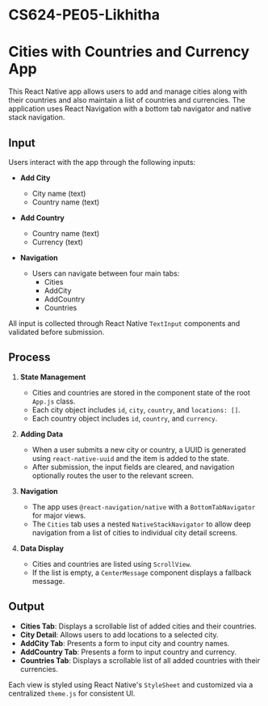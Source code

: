 # CS624-PE05-Likhitha

# Cities with Countries and Currency App

This React Native app allows users to add and manage cities along with their countries and also maintain a list of countries and currencies. The application uses React Navigation with a bottom tab navigator and native stack navigation.

## Input

Users interact with the app through the following inputs:

- **Add City**
  - City name (text)
  - Country name (text)

- **Add Country**
  - Country name (text)
  - Currency (text)

- **Navigation**
  - Users can navigate between four main tabs:
    - Cities
    - AddCity
    - AddCountry
    - Countries

All input is collected through React Native `TextInput` components and validated before submission.

## Process

1. **State Management**
   - Cities and countries are stored in the component state of the root `App.js` class.
   - Each city object includes `id`, `city`, `country`, and `locations: []`.
   - Each country object includes `id`, `country`, and `currency`.

2. **Adding Data**
   - When a user submits a new city or country, a UUID is generated using `react-native-uuid` and the item is added to the state.
   - After submission, the input fields are cleared, and navigation optionally routes the user to the relevant screen.

3. **Navigation**
   - The app uses `@react-navigation/native` with a `BottomTabNavigator` for major views.
   - The `Cities` tab uses a nested `NativeStackNavigator` to allow deep navigation from a list of cities to individual city detail screens.

4. **Data Display**
   - Cities and countries are listed using `ScrollView`.
   - If the list is empty, a `CenterMessage` component displays a fallback message.

## Output

- **Cities Tab**: Displays a scrollable list of added cities and their countries.
- **City Detail**: Allows users to add locations to a selected city.
- **AddCity Tab**: Presents a form to input city and country names.
- **AddCountry Tab**: Presents a form to input country and currency.
- **Countries Tab**: Displays a scrollable list of all added countries with their currencies.

Each view is styled using React Native's `StyleSheet` and customized via a centralized `theme.js` for consistent UI.


